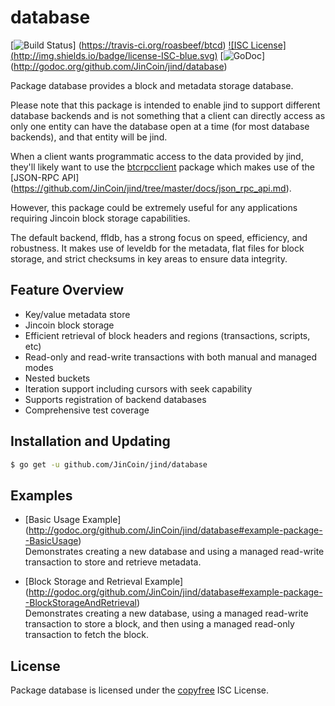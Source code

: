 database
========

[![Build Status](http://img.shields.io/travis/roasbeef/btcd.svg)]
(https://travis-ci.org/roasbeef/btcd)  [![ISC License]
(http://img.shields.io/badge/license-ISC-blue.svg)](http://copyfree.org)
[![GoDoc](https://img.shields.io/badge/godoc-reference-blue.svg)]
(http://godoc.org/github.com/JinCoin/jind/database)

Package database provides a block and metadata storage database.

Please note that this package is intended to enable jind to support different
database backends and is not something that a client can directly access as only
one entity can have the database open at a time (for most database backends),
and that entity will be jind.

When a client wants programmatic access to the data provided by jind, they'll
likely want to use the [btcrpcclient](https://github.com/roasbeef/btcrpcclient)
package which makes use of the [JSON-RPC API]
(https://github.com/JinCoin/jind/tree/master/docs/json_rpc_api.md).

However, this package could be extremely useful for any applications requiring
Jincoin block storage capabilities.

The default backend, ffldb, has a strong focus on speed, efficiency, and
robustness.  It makes use of leveldb for the metadata, flat files for block
storage, and strict checksums in key areas to ensure data integrity.

## Feature Overview

- Key/value metadata store
- Jincoin block storage
- Efficient retrieval of block headers and regions (transactions, scripts, etc)
- Read-only and read-write transactions with both manual and managed modes
- Nested buckets
- Iteration support including cursors with seek capability
- Supports registration of backend databases
- Comprehensive test coverage

## Installation and Updating

```bash
$ go get -u github.com/JinCoin/jind/database
```

## Examples

* [Basic Usage Example]
  (http://godoc.org/github.com/JinCoin/jind/database#example-package--BasicUsage)  
  Demonstrates creating a new database and using a managed read-write
  transaction to store and retrieve metadata.

* [Block Storage and Retrieval Example]
  (http://godoc.org/github.com/JinCoin/jind/database#example-package--BlockStorageAndRetrieval)  
  Demonstrates creating a new database, using a managed read-write transaction
  to store a block, and then using a managed read-only transaction to fetch the
  block.

## License

Package database is licensed under the [copyfree](http://copyfree.org) ISC
License.
